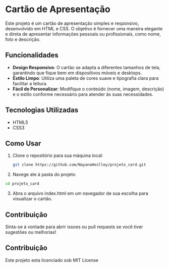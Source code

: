 # Cartão de Apresentação
 
Este projeto é um cartão de apresentação simples e responsivo, desenvolvido em HTML e CSS. O objetivo é fornecer uma maneira elegante e direta de apresentar informações pessoais ou profissionais, como nome, foto e descrição.
 
## Funcionalidades
 
- **Design Responsivo**: O cartão se adapta a diferentes tamanhos de tela, garantindo que fique bem em dispositivos móveis e desktops.
- **Estilo Limpo**: Utiliza uma paleta de cores suave e tipografia clara para facilitar a leitura.
- **Fácil de Personalizar**: Modifique o conteúdo (nome, imagem, descrição) e o estilo conforme necessário para atender às suas necessidades.
 
## Tecnologias Utilizadas
 
- HTML5
- CSS3
 
## Como Usar
 
1. Clone o repositório para sua máquina local:
   ```bash
   git clone https://github.com/NayanaHeslley/projeto_card.git
   ```
2. Navege ate á pasta do projeto
```bash
cd projeto_card
```
3. Abra o arquivo index.html em um navegador de sua escolha para visualizar o cartão.

## Contribuição
Sinta-se á vontade para abrir issoes ou pull requests se você tiver sugestões ou melhorias!

## Contribuição
Este projeto esta licenciado sob MIT License